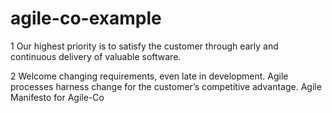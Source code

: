 # agile-co-example

1 Our highest priority is to satisfy the customer through early and continuous delivery of valuable software.

2 Welcome changing requirements, even late in development. Agile processes harness change for the customer’s competitive advantage.
Agile Manifesto for Agile-Co

